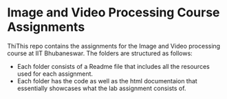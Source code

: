 # Image and Video Processing Course Assignments 

ThiThis repo contains the assignments for the Image and Video processing 
course at IIT Bhubaneswar. The folders are structured as follows:
- Each folder consists of a Readme file that includes all the 
resources used for each assignment.
- Each folder has the code as well as the html documentaion that essentially 
showcases what the lab assignment consists of.